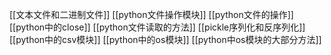 [[文本文件和二进制文件]]
[[python文件操作模块]]
[[python文件的操作]]
[[python中的close]]
[[python文件读取的方法]]
[[pickle序列化和反序列化]]
[[python中的csv模块]]
[[python中的os模块]]
[[python中os模块的大部分方法]]